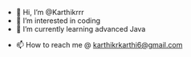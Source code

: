 - 👋 Hi, I’m @Karthikrrr
- 👀 I’m interested in coding
- 🌱 I’m currently learning advanced Java
<!--- I can create an website for low costs--->
- 📫 How to reach me @ karthikrkarthi6@gmail.com

<!---
Karthikrrr/Karthikrrr is a ✨ special ✨ repository because its `README.md` (this file) appears on your GitHub profile.
You can click the Preview link to take a look at your changes.
--->
